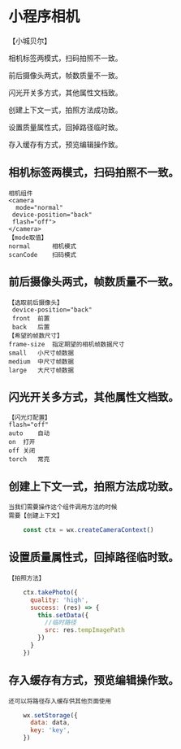 # 小程序相机

【小城贝尔】

相机标签两模式，扫码拍照不一致。

前后摄像头两式，帧数质量不一致。

闪光开关多方式，其他属性文档致。

创建上下文一式，拍照方法成功致。

设置质量属性式，回掉路径临时致。

存入缓存有方式，预览编辑操作致。


## 相机标签两模式，扫码拍照不一致。
    相机组件
    <camera
      mode="normal"
     device-position="back" 
     flash="off">
    </camera>
    【mode取值】
    normal	    相机模式	
    scanCode	扫码模式
## 前后摄像头两式，帧数质量不一致。
    【选取前后摄像头】
     device-position="back" 
     front	前置	
     back	后置
    【希望的帧数尺寸】
    frame-size	指定期望的相机帧数据尺寸
    small	小尺寸帧数据	
    medium	中尺寸帧数据	
    large	大尺寸帧数据	
## 闪光开关多方式，其他属性文档致。
    【闪光灯配置】
    flash="off"
    auto	自动	
    on	打开	
    off	关闭	
    torch	常亮
## 创建上下文一式，拍照方法成功致。
    当我们需要操作这个组件调用方法的时候
    需要【创建上下文】
```js
    const ctx = wx.createCameraContext()
```
## 设置质量属性式，回掉路径临时致。
    【拍照方法】
```js
    ctx.takePhoto({
      quality: 'high',
      success: (res) => {
        this.setData({
          //临时路径
          src: res.tempImagePath
        })
      }
    })
```
## 存入缓存有方式，预览编辑操作致。
    还可以将路径存入缓存供其他页面使用
```js
    wx.setStorage({
      data: data,
      key: 'key',
    })
```